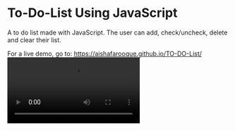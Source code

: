 # To-Do-List Using JavaScript
A to do list made with JavaScript. The user can add, check/uncheck, delete and clear their list. 

For a live demo, go to: https://aishafarooque.github.io/TO-DO-List/
![media](demo/media.mp4)
